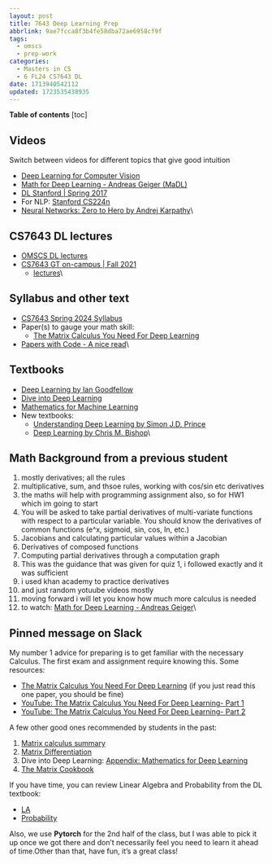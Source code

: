 ```yaml
---
layout: post
title: 7643 Deep Learning Prep
abbrlink: 9ae7fcca8f3b4fe58dba72ae6958cf9f
tags:
  - omscs
  - prep-work
categories:
  - Masters in CS
  - 6 FL24 CS7643 DL
date: 1713940542112
updated: 1723535438935
---
```


**Table of contents**
\[toc]

## Videos

Switch between videos for different topics that give good intuition

- [Deep Learning for Computer Vision](https://www.youtube.com/playlist?list=PL5-TkQAfAZFbzxjBHtzdVCWE0Zbhomg7r)
- [Math for Deep Learning - Andreas Geiger (MaDL)](https://www.youtube.com/playlist?list=PL05umP7R6ij0bo4UtMdzEJ6TiLOqj4ZCm)
- [DL Stanford | Spring 2017](https://www.youtube.com/playlist?list=PLC1qU-LWwrF64f4QKQT-Vg5Wr4qEE1Zxk)
- For NLP: [Stanford CS224n](https://web.stanford.edu/class/cs224n/)
- [Neural Networks: Zero to Hero by Andrej Karpathy](https://www.youtube.com/playlist?list=PLAqhIrjkxbuWI23v9cThsA9GvCAUhRvKZ)\ <br/>

## CS7643 DL lectures

- [OMSCS DL lectures](https://mediaspace.gatech.edu/channel/CS+7643+-+Deep+Learning/267756942)
- [CS7643 GT on-campus | Fall 2021](https://sites.cc.gatech.edu/classes/AY2022/cs7643_fall/)
  - [lectures](https://www.youtube.com/playlist?list=PL-fZD610i7yB7gDnPDpFcKpHI9X8z3OQ7)\ <br/>

## Syllabus and other text

- [CS7643 Spring 2024 Syllabus](https://omscs.gatech.edu/sites/default/files/documents/2024/Syllabi-CS%207643%202024-1.pdf)
- Paper(s) to gauge your math skill:
  - [The Matrix Calculus You Need For Deep Learning](https://arxiv.org/abs/1802.01528)
- [Papers with Code - A nice read](https://paperswithcode.com/)\ <br/>

## Textbooks

- [Deep Learning by Ian Goodfellow](https://www.deeplearningbook.org/)
- [Dive into Deep Learning](https://d2l.ai/)
- [Mathematics for Machine Learning](https://mml-book.github.io/)
- New textbooks:
  - [Understanding Deep Learning by Simon J.D. Prince](https://udlbook.github.io/udlbook/)
  - [Deep Learning by Chris M. Bishop](https://www.bishopbook.com/)\ <br/>

## Math Background from a previous student

1. mostly derivatives; all the rules
2. multiplicative, sum, and thsoe rules, working with cos/sin etc derivatives
3. the maths will help with programming assignment also, so for HW1 which im going to start
4. You will be asked to take partial derivatives of multi-variate functions with respect to a particular variable. You should know the derivatives of common functions (e^x, sigmoid, sin, cos, ln, etc.)
5. Jacobians and calculating particular values within a Jacobian
6. Derivatives of composed functions
7. Computing partial derivatives through a computation graph
8. This was the guidance that was given for quiz 1, i followed exactly and it was sufficient
9. i used khan academy to practice derivatives
10. and just random yotuube videos mostly
11. moving forward i will let you know how much more calculus is needed
12. to watch: [Math for Deep Learning - Andreas Geiger](https://www.youtube.com/playlist?list=PL05umP7R6ij0bo4UtMdzEJ6TiLOqj4ZCm)\ <br/>

## Pinned message on Slack

My number 1 advice for preparing is to get familiar with the necessary Calculus. The first exam and assignment require knowing this. Some resources:

- <ins>The Matrix Calculus You Need For Deep Learning</ins> (if you just read this one paper, you should be fine)
- <ins>YouTube: The Matrix Calculus You Need For Deep Learning- Part 1</ins>
- <ins>YouTube: The Matrix Calculus You Need For Deep Learning- Part 2</ins>

A few other good ones recommended by students in the past:

1. <ins>Matrix calculus summary</ins>
2. <ins>Matrix Differentiation</ins>
3. Dive into Deep Learning: <ins>Appendix: Mathematics for Deep Learning</ins>
4. <ins>The Matrix Cookbook</ins>

If you have time, you can review Linear Algebra and Probability from the DL textbook:

- <ins>LA</ins>
- <ins>Probability</ins>

Also, we use **Pytorch** for the 2nd half of the class, but I was able to pick it up once we got there and don’t necessarily feel you need to learn it ahead of time.Other than that, have fun, it’s a great class!

